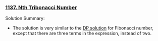 ### [1137. Nth Tribonacci Number](https://leetcode.com/problems/n-th-tribonacci-number/)

Solution Summary:
- The solution is very similar to the [DP solution](https://github.com/floatgo/leetcode-in-go/tree/main/509_fibonacci) for Fibonacci number, except that there are three terms in the expression, instead of two. 
